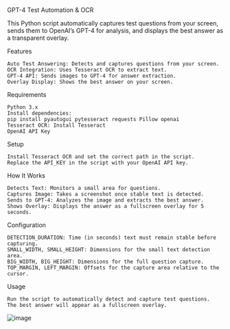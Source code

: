 GPT-4 Test Automation & OCR

This Python script automatically captures test questions from your screen, sends them to OpenAI’s GPT-4 for analysis, and displays the best answer as a transparent overlay.

Features

    Auto Test Answering: Detects and captures questions from your screen.
    OCR Integration: Uses Tesseract OCR to extract text.
    GPT-4 API: Sends images to GPT-4 for answer extraction.
    Overlay Display: Shows the best answer on your screen.

Requirements

    Python 3.x
    Install dependencies:
    pip install pyautogui pytesseract requests Pillow openai
    Tesseract OCR: Install Tesseract
    OpenAI API Key

Setup

    Install Tesseract OCR and set the correct path in the script.
    Replace the API_KEY in the script with your OpenAI API key.

How It Works

    Detects Text: Monitors a small area for questions.
    Captures Image: Takes a screenshot once stable text is detected.
    Sends to GPT-4: Analyzes the image and extracts the best answer.
    Shows Overlay: Displays the answer as a fullscreen overlay for 5 seconds.

Configuration

    DETECTION_DURATION: Time (in seconds) text must remain stable before capturing.
    SMALL_WIDTH, SMALL_HEIGHT: Dimensions for the small text detection area.
    BIG_WIDTH, BIG_HEIGHT: Dimensions for the full question capture.
    TOP_MARGIN, LEFT_MARGIN: Offsets for the capture area relative to the cursor.

Usage

    Run the script to automatically detect and capture test questions.
    The best answer will appear as a fullscreen overlay.


![image](https://github.com/user-attachments/assets/f150732e-5e7f-4837-9526-0d34e2f035c7)
